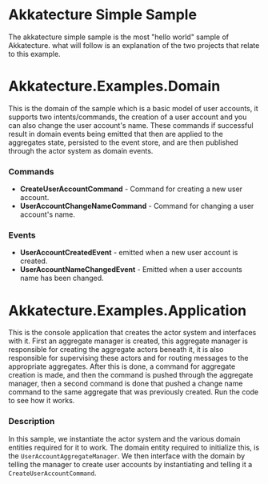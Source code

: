 # Akkatecture Simple Sample

The akkatecture simple sample is the most "hello world" sample of Akkatecture. what will follow is an explanation of the two projects that relate to this example.

# Akkatecture.Examples.Domain

This is the domain of the sample which is a basic model of user accounts, it supports two intents/commands, the creation of a user account and you can also change the user account's name. These commands if successful result in domain events being emitted that then are applied to the aggregates state, persisted to the event store, and are then published  through the actor system as domain events.

### Commands
* **CreateUserAccountCommand** - Command for creating a new user account.
* **UserAccountChangeNameCommand** - Command for changing a user account's name.
### Events
* **UserAccountCreatedEvent** - emitted when a new user account is created.
* **UserAccountNameChangedEvent** - Emitted when a user accounts name has been changed.

# Akkatecture.Examples.Application

This is the console application that creates the actor system and interfaces with it. First an aggregate manager is created, this aggregate manager is responsible for creating the aggregate actors beneath it, it is also responsible for supervising these actors and for routing messages to the appropriate aggregates. After this is done, a command for aggregate creation is made, and then the command is pushed through the aggregate manager, then a second command is done that pushed a change name command to the same aggregate that was previously created. Run the code to see how it works.

### Description

In this sample, we instantiate the actor system and the various domain entities required for it to work. The domain entity required to 
initialize this, is the `UserAccountAggregateManager`. We then interface with the domain by telling the manager to create user accounts 
by instantiating and telling it a `CreateUserAccountCommand`.